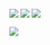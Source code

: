 
<a href="https://zigzag-buckaroo-0f4.notion.site/TIL-Today-I-Learned-4546c5cb80c645f581ad36f9c34a6ede?pvs=4"><img src="https://img.shields.io/badge/Tech_Blog-8A9296?style=flat-square&logo=Notion&logoColor=white&link=https://zigzag-buckaroo-0f4.notion.site/TIL-Today-I-Learned-4546c5cb80c645f581ad36f9c34a6ede?pvs=4"/></a>
<a href="https://mail.naver.com/v2/new"><img src="https://img.shields.io/badge/pgw111111@naver.com-00E9A3?style=flat-square&logo=Naver&logoColor=white&link=https://mail.naver.com/v2/new"/></a>
<a href="https://www.linkedin.com/in/%EA%B1%B4%EC%9A%B0-%EB%B0%95-568a0a225/"><img src="https://img.shields.io/badge/parkgeonwoo-0077B5?style=flat-square&logo=linkedin&logoColor=white&link=https://www.linkedin.com/in/%EA%B1%B4%EC%9A%B0-%EB%B0%95-568a0a225/"/></a>

<img src="https://img.shields.io/badge/Java-007396?style=flat-square&logo=Java&logoColor=white"/>
<!--
**Parkgeonmoo/Parkgeonmoo** is a ✨ _special_ ✨ repository because its `README.md` (this file) appears on your GitHub profile.

Here are some ideas to get you started:

- 🔭 I’m currently working on ...
- 🌱 I’m currently learning ...
- 👯 I’m looking to collaborate on ...
- 🤔 I’m looking for help with ...
- 💬 Ask me about ...
- 📫 How to reach me: ...
- 😄 Pronouns: ...
- ⚡ Fun fact: ...
-->
